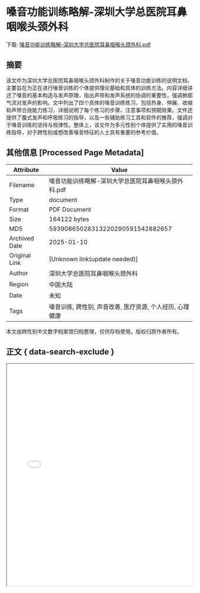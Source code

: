 # 嗓音功能训练略解-深圳大学总医院耳鼻咽喉头颈外科

<!-- tcd_download_link -->
下载: <a href="嗓音功能训练略解-深圳大学总医院耳鼻咽喉头颈外科.pdf" download>嗓音功能训练略解-深圳大学总医院耳鼻咽喉头颈外科.pdf</a>
<!-- tcd_download_link_end -->

## 摘要

<!-- tcd_abstract -->
该文件为深圳大学总医院耳鼻咽喉头颈外科制作的关于嗓音功能训练的说明文档，主要旨在为正在进行嗓音训练的个体提供理论基础和具体的训练方法。内容详细讲述了嗓音的基本构造与发声原理，指出声带和发声系统的协调的重要性，强调肺部气流对发声的影响。文中列出了四个具体的嗓音训练练习，包括热身、伸展、收缩和声带合拢能力练习，详细说明了每个练习的步骤、注意事项和预期效果。文件还提供了腹式发声和呼吸练习的指导，以及一些辅助练习工具和软件的推荐，强调对于嗓音训练的坚持与规律性。整体上，该文件为多元性别个体提供了实用的嗓音训练指导，对于跨性别或想改善嗓音特征的人士具有重要的参考价值。

<!-- tcd_abstract_end -->

## 其他信息 [Processed Page Metadata]

| Attribute       | Value                                  |
|-----------------|----------------------------------------|
| Filename        | 嗓音功能训练略解-深圳大学总医院耳鼻咽喉头颈外科.pdf                             |
| Type            | document                                 |
| Format          | PDF Document                               |
| Size            | 164122 bytes                           |
| MD5             | 59390865028313220290591542882657                                  |
| Archived Date   | 2025-01-10                             |
| Original Link   | [Unknown link(update needed)]                         |
| Author          | 深圳大学总医院耳鼻咽喉头颈外科                               |
| Region          | 中国大陆                               |
| Date            | 未知                                 |
| Tags            | 嗓音训练, 跨性别, 声音改善, 医疗资源, 个人经历, 心理健康                                 |

本文由跨性别中文数字档案馆归档整理，仅供存档使用。版权归原作者所有。


## 正文 { data-search-exclude }

<!-- tcd_main_text -->
<iframe src="../嗓音功能训练略解-深圳大学总医院耳鼻咽喉头颈外科.pdf" width="100%" height="600px">
    <p>无法显示PDF，请下载查看。</p>
</iframe>
<!-- tcd_main_text_end -->

